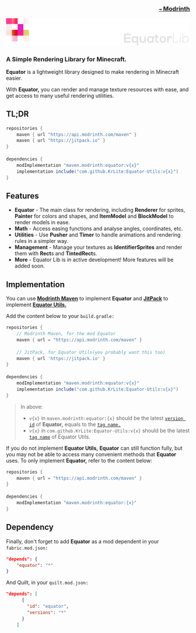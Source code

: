 ### <p align=right>[`→` Modrinth](https://modrinth.com/mod/equator)</p>

![Banner](artwork/banner.png)

### A Simple Rendering Library for Minecraft.

**Equator** is a lightweight library designed to make rendering in Minecraft easier.

With **Equator,** you can render and manage texture resources with ease, and get access to many useful rendering utilities.

## TL;DR

```groovy
repositories {
    maven { url "https://api.modrinth.com/maven" }
    maven { url "https://jitpack.io" }
}

dependencies {
    modImplementation "maven.modrinth:equator:v{x}"
    implementation include("com.github.KrLite:Equator-Utils:v{x}")
}
```

## Features

- **Equator** - The main class for rendering, including **Renderer** for sprites, **Painter** for colors and shapes, and **ItemModel** and **BlockModel** to render models in ease.
- **Math** - Access easing functions and analyse angles, coordinates, etc.
- **Utilities** - Use **Pusher** and **Timer** to handle animations and rendering rules in a simpler way.
- **Management** - Manage your textures as **IdentifierSprites** and render them with **Rect**s and **TintedRect**s.
- **More** - Equator Lib is in active development! More features will be added soon.

## Implementation

You can use **[Modrinth Maven](https://docs.modrinth.com/docs/tutorials/maven/)** to implement **Equator** and **[JitPack](https://jitpack.io/#KrLite/Equator)** to implement **[Equator Utils.](https://github.com/KrLite/Equator-Utils)**

Add the content below to your `build.gradle:`

```groovy
repositories {
    // Modrinth Maven, for the mod Equator
    maven { url = "https://api.modrinth.com/maven" }
    
    // JitPack, for Equator Utils(you probably want this too)
    maven { url 'https://jitpack.io' }
}

dependencies {
    modImplementation "maven.modrinth:equator:v{x}"
    implementation include("com.github.KrLite:Equator-Utils:v{x}")
}
```

> In above:
> 
> - `v{x}` in `maven.modrinth:equator:{x}` should be the latest [`version id`](https://modrinth.com/mod/equator/versions) of **Equator,** equals to the [`tag name.`](https://github.com/KrLite/Equator/tags)
> - `v{x}` in `com.github.KrLite:Equator-Utils:v{x}` should be the latest [`tag name`](https://github.com/KrLite/Equator-Utils/tags) of Equator Utils.

If you do not implement **Equator Utils,** **Equator** can still function fully, but you may not be able to access many convenient methods that **Equator** uses. To only implement **Equator,** refer to the content below:

```groovy
repositories {
    maven { url = "https://api.modrinth.com/maven" }
}

dependencies {
    modImplementation "maven.modrinth:equator:{x}"
}
```

## Dependency

Finally, don't forget to add **Equator** as a mod dependent in your `fabric.mod.json:`

```json
"depends": {
    "equator": "*"
}
```

And Quilt, in your `quilt.mod.json:`

```json
"depends": [
      {
        "id": "equator",
        "versions": "*"
      }
    ]
```
